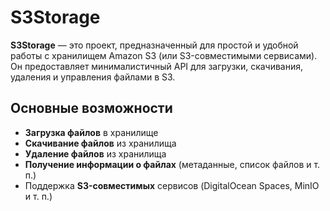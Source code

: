 # S3Storage

**S3Storage** — это проект, предназначенный для простой и удобной работы с хранилищем Amazon S3 (или S3-совместимыми сервисами). Он предоставляет минималистичный API для загрузки, скачивания, удаления и управления файлами в S3.

## Основные возможности

- **Загрузка файлов** в хранилище
- **Скачивание файлов** из хранилища
- **Удаление файлов** из хранилища
- **Получение информации о файлах** (метаданные, список файлов и т. п.)
- Поддержка **S3-совместимых** сервисов (DigitalOcean Spaces, MinIO и т. п.)
